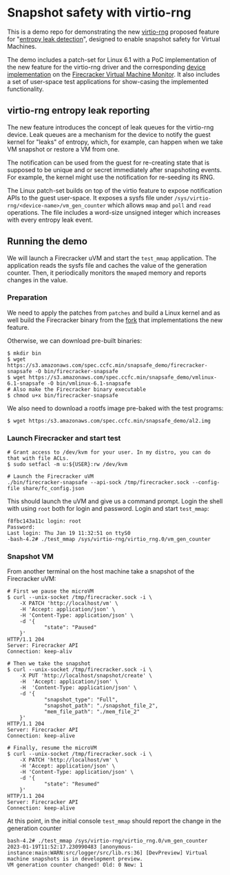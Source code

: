 # Snapshot safety with virtio-rng

This is a demo repo for demonstrating the new [virtio-rng](https://docs.oasis-open.org/virtio/virtio/v1.2/cs01/virtio-v1.2-cs01.html#x1-3050004)
proposed feature for "[entropy leak detection](https://www.mail-archive.com/virtio-dev@lists.oasis-open.org/msg09016.html)", designed to enable snapshot safety for Virtual Machines.

The demo includes a patch-set for Linux 6.1 with a PoC implementation of the new feature for the virtio-rng driver and
the corresponding [device implementation](https://github.com/bchalios/firecracker/tree/feat_snapsafety) on the [Firecracker Virtual Machine Monitor](https://github.com/firecracker-microvm/firecracker).
It also includes a set of user-space test applications for show-casing the implemented functionality.

## virtio-rng entropy leak reporting

The new feature introduces the concept of leak queues for the virtio-rng device. Leak queues are a mechanism for the device
to notify the guest kernel for "leaks" of entropy, which, for example, can happen when we take VM snapshot or restore a VM from
one.

The notification can be used from the guest for re-creating state that is supposed to be unique and or secret immediately after
snapshoting events. For example, the kernel might use the notification for re-seeding its RNG.

The Linux patch-set builds on top of the virtio feature to expose notification APIs to the guest user-space. It exposes a sysfs
file under `/sys/virtio-rng/<device-name>/vm_gen_counter` which allows `mmap` and `poll` and `read` operations. The file includes
a word-size unsigned integer which increases with every entropy leak event.

## Running the demo

We will launch a Firecracker uVM and start the `test_mmap` application. The application reads the sysfs file and caches the
value of the generation counter. Then, it periodically monitors the `mmap`ed memory and reports changes in the value.


### Preparation

We need to apply the patches from `patches` and build a Linux kernel and as well build the Firecracker binary from the [fork](https://github.com/bchalios/firecracker/tree/feat_snapsafety) that
implementations the new feature.

Otherwise, we can download pre-built binaries:

```shell
$ mkdir bin
$ wget https://s3.amazonaws.com/spec.ccfc.min/snapsafe_demo/firecracker-snapsafe -O bin/firecracker-snapsafe
$ wget https://s3.amazonaws.com/spec.ccfc.min/snapsafe_demo/vmlinux-6.1-snapsafe -O bin/vmlinux-6.1-snapsafe
# Also make the Firecracker binary executable
$ chmod u+x bin/firecracker-snapsafe
```

We also need to download a rootfs image pre-baked with the test programs:

```shell
$ wget https:/s3.amazonaws.com/spec.ccfc.min/snapsafe_demo/al2.img
```

### Launch Firecracker and start test
```
# Grant access to /dev/kvm for your user. In my distro, you can do that with file ACLs.
$ sudo setfacl -m u:${USER}:rw /dev/kvm

# Launch the Firecracker uVM
./bin/firecracker-snapsafe --api-sock /tmp/firecracker.sock --config-file share/fc_config.json
```

This should launch the uVM and give us a command prompt. Login the shell with using `root` both for login and password.
Login and start `test_mmap`:

```shell
f8fbc143a11c login: root
Password:
Last login: Thu Jan 19 11:32:51 on ttyS0
-bash-4.2# ./test_mmap /sys/virtio-rng/virtio_rng.0/vm_gen_counter
```

### Snapshot VM

From another terminal on the host machine take a snapshot of the Firecracker uVM:

```shell
# First we pause the microVM
$ curl --unix-socket /tmp/firecracker.sock -i \
    -X PATCH 'http://localhost/vm' \
    -H 'Accept: application/json' \
    -H 'Content-Type: application/json' \
    -d '{
            "state": "Paused"
    }'
HTTP/1.1 204
Server: Firecracker API
Connection: keep-aliv

# Then we take the snapshot
$ curl --unix-socket /tmp/firecracker.sock -i \
    -X PUT 'http://localhost/snapshot/create' \
    -H  'Accept: application/json' \
    -H  'Content-Type: application/json' \
    -d '{
            "snapshot_type": "Full",
            "snapshot_path": "./snapshot_file_2",
            "mem_file_path": "./mem_file_2"
    }'
HTTP/1.1 204
Server: Firecracker API
Connection: keep-alive

# Finally, resume the microVM
$ curl --unix-socket /tmp/firecracker.sock -i \
    -X PATCH 'http://localhost/vm' \
    -H 'Accept: application/json' \
    -H 'Content-Type: application/json' \
    -d '{
            "state": "Resumed"
    }'
HTTP/1.1 204
Server: Firecracker API
Connection: keep-alive
```

At this point, in the initial console `test_mmap` should report the change in the generation counter
```shell
bash-4.2# ./test_mmap /sys/virtio-rng/virtio_rng.0/vm_gen_counter
2023-01-19T11:52:17.230990483 [anonymous-instance:main:WARN:src/logger/src/lib.rs:36] [DevPreview] Virtual machine snapshots is in development preview.
VM generation counter changed! Old: 0 New: 1
```

